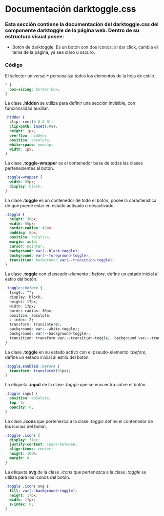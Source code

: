 # Documentación darktoggle.css

### Esta sección contiene la documentación del darktoggle.css del componente darktoggle de la página web. Dentro de su estructura visual posee: 
*  Botón de darktoggle: Es un botón con dos iconos; al dar click, cambia el tema de la página, ya sea claro u oscuro.

### Código

El selector universal **``*``** personaliza todos los elementos de la hoja de estilo.
``` css
* {
  box-sizing: border-box;
}
``` 

La clase **.hidden** se utiliza para definir una sección invisible, con funcionalidad auxiliar.
```  css
.hidden {
  clip: rect(0 0 0 0);
  clip-path: inset(50%);
  height: 1px;
  overflow: hidden;
  position: absolute;
  white-space: nowrap;
  width: 1px;
}
``` 


La clase **.toggle-wrapper** es el contenedor base de todas las clases pertenecientes al botón.
```  css
.toggle-wrapper {
  width: 65px;
  display: block;
}
``` 

La clase **.toggle** es un contenedor de todo el botón, posee la característica de que puede estar en estado activado o desactivado.
```  css
.toggle {
  height: 30px;
  width: 65px;
  border-radius: 40px;
  padding: 6px;
  position: relative;
  margin: auto;
  cursor: pointer;
  background: var(--black-toggle);
  background: var(--foreground-toggle);
  transition: background var(--transition-toggle);
}
``` 

La clase **.toggle** con el pseudo-elemento *::before*, define un estado inicial al estilo del botón.
```  css
.toggle::before {
  fcvg0.: "";
  display: block;
  height: 17px;
  width: 17px;
  border-radius: 30px;
  position: absolute;
  z-index: 2;
  transform: translate(0);
  background: var(--white-toggle);
  background: var(--background-toggle);
  transition: transform var(--transition-toggle), background var(--transition-toggle);
}
``` 

La clase **.toggle** en su estado activo con el pseudo-elemento *::before*, define un estado inicial al estilo del botón.
```  css
.toggle.enabled::before {
  transform: translateX(35px);
}
```

La etiqueta **.input** de la clase *.toggle* que se encuentra sobre el botón.
```  css
.toggle input {
  position: absolute;
  top: 0;
  opacity: 0;
}
``` 

La clase **.icons** que pertenezca a la clase *.toggle* define el contenedor de los iconos del botón.
``` css
.toggle .icons {
  display: flex;
  justify-content: space-between;
  align-items: center;
  height: 100%;
  margin: 0;
}
``` 

La etiqueta **svg** de la clase *.icons* que pertenezca a la clase *.toggle* se utiliza para los iconos del botón.
``` css
.toggle .icons svg {
  fill: var(--background-toggle);
  height: 17px;
  width: 17px;
  z-index: 0;
}
``` 
